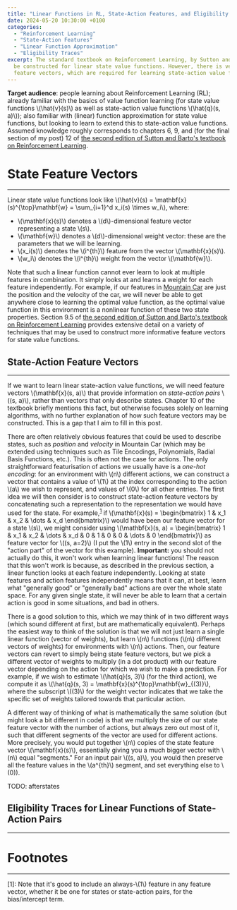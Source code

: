 ```yaml
---
title: "Linear Functions in RL, State-Action Features, and Eligibility Traces"
date: 2024-05-20 10:30:00 +0100
categories:
  - "Reinforcement Learning" 
  - "State-Action Features" 
  - "Linear Function Approximation"
  - "Eligibility Traces"
excerpt: The standard textbook on Reinforcement Learning, by Sutton and Barto, extensively covers how state feature vectors may
  be constructed for linear state value functions. However, there is very little explanation of the extension to state-action
  feature vectors, which are required for learning state-action value functions. In this post, I aim to fill this gap.
---
```


**Target audience**: people learning about Reinforcement Learning (RL); already familiar with the basics of value function learning (for
state value functions \\(\hat{v}(s)\\) as well as state-action value functions \\(\hat{q}(s, a)\\)); also familiar with (linear) function
approximation for state value functions, but looking to learn to extend this to state-action value functions. Assumed knowledge roughly
corresponds to chapters 6, 9, and (for the final section of my post) 12 of 
[the second edition of Sutton and Barto's textbook on Reinforcement Learning](http://incompleteideas.net/book/the-book-2nd.html).

# State Feature Vectors
---
Linear state value functions look like \\(\hat{v}(s) = \mathbf{x}(s)^{\top}\mathbf{w} = \sum_{i=1}^d x_i(s) \times w_i\\), where:

- \\(\mathbf{x}(s)\\) denotes a \\(d\\)-dimensional feature vector representing a state \\(s\\).
- \\(\mathbf{w}\\) denotes a \\(d\\)-dimensional weight vector: these are the parameters that we will be learning.
- \\(x_i(s)\\) denotes the \\(i^{th}\\) feature from the vector \\(\mathbf{x}(s)\\).
- \\(w_i\\) denotes the \\(i^{th}\\) weight from the vector \\(\mathbf{w}\\).

Note that such a linear function cannot ever learn to look at multiple features in combination. It simply looks at and learns a weight
for each feature independently. For example, if our features in [Mountain Car](https://gymnasium.farama.org/environments/classic_control/mountain_car/)
are just the position and the velocity of the car, we will never be able to get anywhere close to learning the optimal value function, as the optimal 
value function in this environment is a nonlinear function of these two state properties. Section 9.5 of 
[the second edition of Sutton and Barto's textbook on Reinforcement Learning](http://incompleteideas.net/book/the-book-2nd.html) provides extensive
detail on a variety of techniques that may be used to construct more informative feature vectors for state value functions.

## State-Action Feature Vectors
---
If we want to learn linear state-action value functions, we will need feature vectors \\(\mathbf{x}(s, a)\\) that provide information on *state-action pairs* \\((s, a)\\),
rather than vectors that only describe states. Chapter 10 of the textbook briefly mentions this fact, but otherwise focuses solely on learning algorithms, with no further
explanation of how such feature vectors may be constructed. This is a gap that I aim to fill in this post.

There are often relatively obvious features that could be used to describe states, such as *position* and *velocity* in Mountain Car 
(which may be extended using techniques such as Tile Encodings, Polynomials, Radial Basis Functions, etc.). This is often not the case for actions. The only straightforward
featurisation of actions we usually have is a *one-hot encoding*: for an environment with \\(n\\) different actions, we can construct a vector that contains a value of
\\(1\\) at the index corresponding to the action \\(a\\) we wish to represent, and values of \\(0\\) for all other entries. The first idea we will then consider is to
construct state-action feature vectors by concatenating such a representation to the representation we would have used for the state. For example,<sup>[1](#bias)</sup> if
\\(\mathbf{x}(s) = \begin{bmatrix} 1 & x_1 & x_2 & \dots & x_d \end{bmatrix}\\) would have been our feature vector for a state \\(s\\), we might consider using
\\(\mathbf{x}(s, a) = \begin{bmatrix} 1 & x_1 & x_2 & \dots & x_d & 0 & 1 & 0 & 0 & \dots & 0 \end{bmatrix}\\) as feature vector for \\((s, a=2)\\) (I put the \\(1\\) entry
in the second slot of the "action part" of the vector for this example). **Important:** you should not actually do this, it won't work when learning linear functions! The
reason that this won't work is because, as described in the previous section, a linear function looks at each feature independently. Looking at state features and action
features independently means that it can, at best, learn what "generally good" or "generally bad" actions are over the whole state space. For any given single state, it
will never be able to learn that a certain action is good in some situations, and bad in others.

There is a good solution to this, which we may think of in two different ways (which sound different at first, but are mathematically equivalent). Perhaps the easiest
way to think of the solution is that we will not just learn a single linear function (vector of weights), but learn \\(n\\) functions (\\(n\\) different vectors of weights)
for environments with \\(n\\) actions. Then, our feature vectors can revert to simply being state feature vectors, but we pick a different vector of weights to multiply
(in a dot product) with our feature vector depending on the action for which we wish to make a prediction. For example, if we wish to estimate \\(\hat{q}(s, 3)\\) (for the
third action), we compute it as \\(\hat{q}(s, 3) = \mathbf{x}(s)^{\top}\mathbf{w}_{(3)}\\), where the subscript \\((3)\\) for the weight vector indicates that we take the
specific set of weights tailored towards that particular action.

A different way of thinking of what is mathematically the same solution (but might look a bit different in code) is that we multiply the size of our state
feature vector with the number of actions, but always zero out most of it, such that different segments of the vector are used for different actions. More precisely,
you would put together \\(n\\) copies of the state feature vector \\(\mathbf{x}(s)\\), essentially giving you a much bigger vector with \\(n\\) equal "segments."
For an input pair \\((s, a)\\), you would then preserve all the feature values in the \\(a^{th}\\) segment, and set everything else to \\(0\)).

TODO: afterstates

## Eligibility Traces for Linear Functions of State-Action Pairs
---


# Footnotes
---
<a name="bias">[1]</a>: Note that it's good to include an always-\\(1\\) feature in any feature vector, whether it be one for states or state-action pairs, 
for the bias/intercept term.